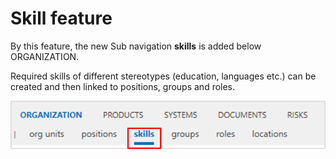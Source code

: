 # Skill feature

By this feature, the new Sub navigation __skills__ is added below ORGANIZATION. 

Required skills of different stereotypes (education, languages etc.) can be created and then linked to positions, groups and roles.

![screen](../media/skills.png)
